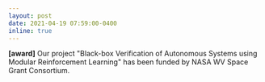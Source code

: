 ```yaml
---
layout: post
date: 2021-04-19 07:59:00-0400
inline: true
---
```


**[award]** Our project "Black-box Verification of Autonomous Systems using Modular Reinforcement Learning" has been funded by NASA WV Space Grant Consortium.
